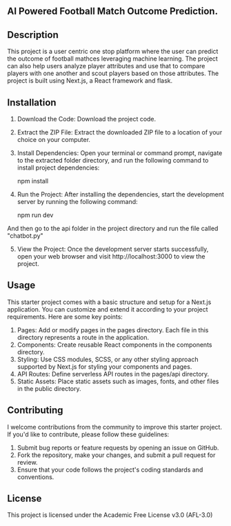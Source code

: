 ## AI Powered Football Match Outcome Prediction.

## Description
This project is a user centric one stop platform where the user can predict the outcome of football mathces leveraging machine learning. The project can also help users analyze player attributes and use that to compare players with one another and scout players based on those attributes. The project is built using Next.js, a React framework and flask.

## Installation

1) Download the Code: Download the project code.
2) Extract the ZIP File: Extract the downloaded ZIP file to a location of your choice on your computer.
3) Install Dependencies: Open your terminal or command prompt, navigate to the extracted folder directory, and run the following command to install project dependencies:

    npm install

4) Run the Project: After installing the dependencies, start the development server by running the following command:

    npm run dev

And then go to the api folder in the project directory and run the file called "chatbot.py"

5) View the Project: Once the development server starts successfully, open your web browser and visit http://localhost:3000 to view the project.


## Usage

This starter project comes with a basic structure and setup for a Next.js application. You can customize and extend it according to your project requirements. Here are some key points:

1) Pages: Add or modify pages in the pages directory. Each file in this directory represents a route in the application.
2) Components: Create reusable React components in the components directory.
3) Styling: Use CSS modules, SCSS, or any other styling approach supported by Next.js for styling your components and pages.
4) API Routes: Define serverless API routes in the pages/api directory.
5) Static Assets: Place static assets such as images, fonts, and other files in the public directory.

## Contributing

I welcome contributions from the community to improve this starter project. If you'd like to contribute, please follow these guidelines:

 1) Submit bug reports or feature requests by opening an issue on GitHub.
 2) Fork the repository, make your changes, and submit a pull request for review.
 3) Ensure that your code follows the project's coding standards and conventions.

## License
This project is licensed under the Academic Free License v3.0 (AFL-3.0) 


